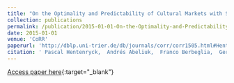```yaml
---
title: "On the Optimality and Predictability of Cultural Markets with Social Influence."
collection: publications
permalink: /publication/2015-01-01-On-the-Optimality-and-Predictability-of-Cultural-Markets-with-Social-Influence
date: 2015-01-01
venue: 'CoRR'
paperurl: 'http://dblp.uni-trier.de/db/journals/corr/corr1505.html#HentenryckABB15'
citation: ' Pascal Hentenryck,  Andrés Abeliuk,  Franco Berbeglia,  Gerardo Berbeglia, &quot;On the Optimality and Predictability of Cultural Markets with Social Influence..&quot; CoRR, 2015.'
---
```

[Access paper here](http://dblp.uni-trier.de/db/journals/corr/corr1505.html#HentenryckABB15){:target="_blank"}
